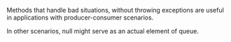 Methods that handle bad situations, without throwing exceptions are useful in applications with producer-consumer scenarios.

In other scenarios, null might serve as an actual element of queue.
